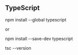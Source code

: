## TypeScript 

npm install --global typescript

or

npm install --save-dev typescript

tsc --version